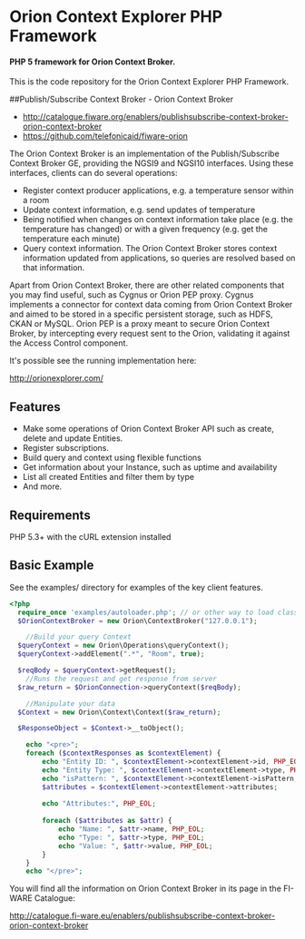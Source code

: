Orion Context Explorer PHP Framework
=============================
#### PHP 5 framework for Orion Context Broker.
This is the code repository for the Orion Context Explorer PHP Framework.

##Publish/Subscribe Context Broker - Orion Context Broker

- http://catalogue.fiware.org/enablers/publishsubscribe-context-broker-orion-context-broker
- https://github.com/telefonicaid/fiware-orion


The Orion Context Broker is an implementation of the Publish/Subscribe Context Broker GE, providing the NGSI9 and NGSI10 interfaces. Using these interfaces, clients can do several operations:
- Register context producer applications, e.g. a temperature sensor within a room
- Update context information, e.g. send updates of temperature
- Being notified when changes on context information take place (e.g. the temperature has changed) or with a given frequency (e.g. get the temperature each minute)
- Query context information. The Orion Context Broker stores context information updated from applications, so queries are resolved based on that information.

Apart from Orion Context Broker, there are other related components that you may find useful, such as Cygnus or Orion PEP proxy. Cygnus implements a connector for context data coming from Orion Context Broker and aimed to be stored in a specific persistent storage, such as HDFS, CKAN or MySQL. Orion PEP is a proxy meant to secure Orion Context Broker, by intercepting every request sent to the Orion, validating it against the Access Control component.



It's possible see the running implementation here:

http://orionexplorer.com/

## Features
- Make some operations of Orion Context Broker API such as create, delete and update Entities.
- Register subscriptions.
- Build query and context using flexible functions
- Get information about your Instance, such as uptime and availability
- List all created Entities and filter them by type
- And more.



## Requirements

PHP 5.3+ with the cURL extension installed



## Basic Example ##
See the examples/ directory for examples of the key client features.
```PHP
<?php
  require_once 'examples/autoloader.php'; // or other way to load classes
  $OrionContextBroker = new Orion\ContextBroker("127.0.0.1");

    //Build your query Context
  $queryContext = new Orion\Operations\queryContext();
  $queryContext->addElement(".*", "Room", true); 

  $reqBody = $queryContext->getRequest();
    //Runs the request and get response from server
  $raw_return = $OrionConnection->queryContext($reqBody);

    //Manipulate your data
  $Context = new Orion\Context\Context($raw_return);

  $ResponseObject = $Context->__toObject();

    echo "<pre>";
    foreach ($contextResponses as $contextElement) {
        echo "Entity ID: ", $contextElement->contextElement->id, PHP_EOL;
        echo "Entity Type: ", $contextElement->contextElement->type, PHP_EOL;
        echo "isPattern: ", $contextElement->contextElement->isPattern, PHP_EOL;
        $attributes = $contextElement->contextElement->attributes;
    
        echo "Attributes:", PHP_EOL;
    
        foreach ($attributes as $attr) {
            echo "Name: ", $attr->name, PHP_EOL;
            echo "Type: ", $attr->type, PHP_EOL;
            echo "Value: ", $attr->value, PHP_EOL;
        }
    }
    echo "</pre>";
```


You will find all the information on Orion Context Broker in its page in the FI-WARE Catalogue:

http://catalogue.fi-ware.eu/enablers/publishsubscribe-context-broker-orion-context-broker





